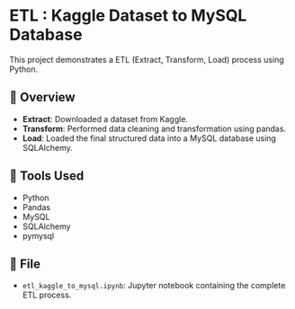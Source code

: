 # ETL : Kaggle Dataset to MySQL Database

This project demonstrates a ETL (Extract, Transform, Load) process using Python.

## 📌 Overview

- **Extract**: Downloaded a dataset from Kaggle.
- **Transform**: Performed data cleaning and transformation using pandas.
- **Load**: Loaded the final structured data into a MySQL database using SQLAlchemy.

## 🔧 Tools Used

- Python  
- Pandas  
- MySQL  
- SQLAlchemy  
- pymysql

## 📁 File

- `etl_kaggle_to_mysql.ipynb`: Jupyter notebook containing the complete ETL process.


